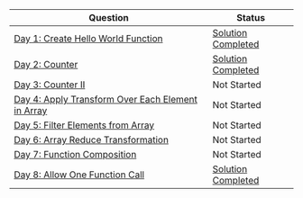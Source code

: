 
|Question|Status|
|-|-|
|[Day 1: Create Hello World Function](https://leetcode.com/problems/create-hello-world-function/) | [Solution Completed](./Day%201/) |
|[Day 2: Counter](https://leetcode.com/problems/counter/) | [Solution Completed](./Day%202/) |
|[Day 3: Counter II](https://leetcode.com/problems/counter-ii/) | Not Started |
|[Day 4: Apply Transform Over Each Element in Array](https://leetcode.com/problems/apply-transform-over-each-element-in-array/) | Not Started |
|[Day 5: Filter Elements from Array](https://leetcode.com/problems/filter-elements-from-array/) | Not Started |
|[Day 6: Array Reduce Transformation](https://leetcode.com/problems/array-reduce-transformation/) | Not Started |
|[Day 7: Function Composition](https://leetcode.com/problems/function-composition/) | Not Started |
|[Day 8: Allow One Function Call](https://leetcode.com/problems/allow-one-function-call/) | [Solution Completed](./Day%208/) |